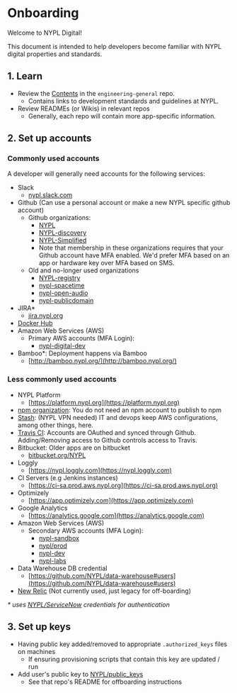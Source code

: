 # Onboarding

Welcome to NYPL Digital!

This document is intended to help developers become familiar with NYPL digital properties and standards.

## 1. Learn

- Review the [Contents](../README.md#contents) in the `engineering-general` repo.
  - Contains links to development standards and guidelines at NYPL.
- Review READMEs (or Wikis) in relevant repos
  - Generally, each repo will contain more app-specific information.

## 2. Set up accounts

### Commonly used accounts

A developer will generally need accounts for the following services:
- Slack
    - [nypl.slack.com](https://nypl.slack.com/)
- Github (Can use a personal account or make a new NYPL specific github account)    
    - Github organizations:
        - [NYPL](https://github.com/NYPL)
        - [NYPL-discovery](https://github.com/NYPL-discovery)
        - [NYPL-Simplified](https://github.com/NYPL-Simplified)
        - Note that membership in these organizations requires that your Github account have MFA enabled. We'd prefer MFA based on an app or hardware key over MFA based on SMS.
    - Old and no-longer used organizations
        - [NYPL-registry](https://github.com/NYPL-registry)
        - [nypl-spacetime](https://github.com/nypl-spacetime)
        - [nypl-open-audio](https://github.com/nypl-openaudio)
        - [nypl-publicdomain](https://github.com/NYPL-publicdomain)
- JIRA*
    - [jira.nypl.org](https://jira.nypl.org/)
- [Docker Hub](https://hub.docker.com/u/nypl/)
- Amazon Web Services (AWS)
    - Primary AWS accounts (MFA Login):
        - [nypl-digital-dev](https://nypl-digital-dev.signin.aws.amazon.com/console)
- Bamboo*: Deployment happens via Bamboo 
    - [http://bamboo.nypl.org/](http://bamboo.nypl.org/)

### Less commonly used accounts

- NYPL Platform
    - [https://platform.nypl.org](https://platform.nypl.org)
- [npm organization](https://www.npmjs.com/org/nypl): You do not need an npm account to publish to npm 
- [Stash](https://stash.nypl.org/): (NYPL VPN needed) IT and devops keep AWS configurations, among other things, here.
- [Travis CI](https://travis-ci.com): Accounts are OAuthed and synced through Github. Adding/Removing access to Github controls access to Travis.
- Bitbucket: Older apps are on bitbucket
    - [bitbucket.org/NYPL](https://bitbucket.org/NYPL)
- Loggly
    - [https://nypl.loggly.com](https://nypl.loggly.com)
- CI Servers (e.g Jenkins instances)
    - [https://ci-sa.prod.aws.nypl.org](https://ci-sa.prod.aws.nypl.org)
- Optimizely
    - [https://app.optimizely.com](https://app.optimizely.com)
- Google Analytics
    - [https://analytics.google.com](https://analytics.google.com)
- Amazon Web Services (AWS)
    - Secondary AWS accounts (MFA Login):
        - [nypl-sandbox](https://nypl-sandbox.signin.aws.amazon.com/console)
        - [nypl/prod](https://nypl.signin.aws.amazon.com/console)
        - [nypl-dev](https://nypl-dev.signin.aws.amazon.com/console)
        - [nypl-labs](https://nypl-labs.signin.aws.amazon.com/console)
- Data Warehouse DB credential
    - [https://github.com/NYPL/data-warehouse#users](https://github.com/NYPL/data-warehouse#users)
- [New Relic](https://newrelic.com/) (Not currently used, just legacy for off-boarding)

*&#42; uses [NYPL/ServiceNow](https://nyplprod.service-now.com) credentials for authentication*

## 3. Set up keys

* Having public key added/removed to appropriate `.authorized_keys` files on machines
  * If ensuring provisioning scripts that contain this key are updated / run
* Add user's public key to [NYPL/public_keys](https://github.com/NYPL/public_keys)
  * See that repo's README for offboarding instructions
